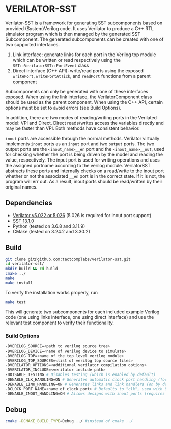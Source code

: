 # VERILATOR-SST

Verilator-SST is a framework for generating SST subcomponents based on provided
(System)Verilog code. It uses Verilator to produce a C++ RTL simulator program
which is then managed by the generated SST Subcomponent. The generated subcomponents
can be created with one of two supported interfaces.

1. Link interface: generate links for each port in the Verilog top
   module which can be written or read respectively using the
`SST::VerilatorSST::PortEvent` class
2. Direct interface (C++ API): write/read ports using the exposed
`writePort`, `writePortAtTick`, and
   `readPort` functions from a parent component

Subcomponents can only be generated with one of these interfaces
exposed. When using the link
interface, the VerilatorComponent class should be used as the parent component.
When using the
C++ API, certain options must be set to avoid errors (see Build Options).

In addition, there are two modes of reading/writing ports in the Verilated
model: VPI and Direct. Direct reads/writes access the variables directly and
may be faster than VPI. Both methods have consistent behavior.

`inout` ports are accessible through the normal methods. Verilator
virtually implements `inout` ports as an `input` port and two `output` ports. The two
output ports are the `<inout_name>__en` port and the `<inout_name>__out`, used
for checking whether the port is being driven by the model and reading the value,
respectively. The input port is used for writing operations and uses the assigned 
portname according to the verilog module. VerilatorSST abstracts these ports and
internally checks on a read/write to the inout port whether or not the associated
`__en` port is in the correct state. If it is not, the program will err out. As a
result, inout ports should be read/written by their original names.

## Dependencies

- [Verilator v5.022 or 5.026](https://github.com/verilator/verilator/releases/tag/v5.022) (5.026 is required for inout port support)
- [SST 13.1.0](https://github.com/sstsimulator/sst-core/releases/tag/v13.1.0_Final)
- Python (tested on 3.6.8 and 3.11.9)
- CMake (tested on 3.24.2 and 3.30.2)

## Build

```bash
git clone git@github.com:tactcomplabs/verilator-sst.git
cd verilator-sst/
mkdir build && cd build
cmake ../
make
make install
```

To verify the installation works properly, run

```bash
make test
```
This will generate two subcomponents for each included example Verilog code
(one using links interface, one using direct interface)
and use the relevant test component to verify their functionality.

### Build Options

```bash
-DVERILOG_SOURCE=<path to verilog source tree>
-DVERILOG_DEVICE=<name of verilog device to simulate>
-DVERILOG_TOP=<name of the top level verilog module>
-DVERILOG_TOP_SOURCES=<list of verilog top source files>
-DVERILATOR_OPTIONS=<additional verilator compilation options>
-DVERILATOR_INCLUDE=<verilator include path>
-DDISABLE_TESTING # Disables testing (which is enabled by default)
-DENABLE_CLK_HANDLING=ON # Generates automatic clock port handling (for C++ API interface)
-DENABLE_LINK_HANDLING=ON # Generates links and link handlers (on by default)
-DCLOCK_PORT_NAME=<name of clock port> # Defaults to "clk", used with ENABLE_LINK_HANDLING
-DENABLE_INOUT_HANDLING=ON # Allows designs with inout ports (requires Verilator 5.026 or greater)
```

## Debug

```bash
cmake -DCMAKE_BUILD_TYPE=Debug ../ #instead of cmake ../
```
